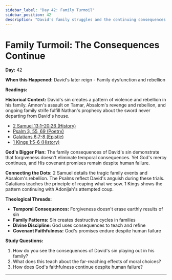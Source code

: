 ```yaml
---
sidebar_label: "Day 42: Family Turmoil"
sidebar_position: 42
description: "David's family struggles and the continuing consequences of sin"
---
```


# Family Turmoil: The Consequences Continue

**Day:** 42

**When this Happened:** David's later reign - Family dysfunction and rebellion

**Readings:**

**Historical Context:** David's sin creates a pattern of violence and rebellion in his family. Amnon's assault on Tamar, Absalom's revenge and rebellion, and ongoing family strife fulfill Nathan's prophecy about the sword never departing from David's house.
 - [2 Samuel 13:1–20:26 (History)](https://www.biblegateway.com/passage/?search=2+Samuel+13%3A1-20%3A26)
 - [Psalm 3, 55, 69 (Poetry)](https://www.biblegateway.com/passage/?search=Psalm+3%2C+55%2C+69)
 - [Galatians 6:7-8 (Epistle)](https://www.biblegateway.com/passage/?search=Galatians+6%3A7-8)
 - [1 Kings 1:5-6 (History)](https://www.biblegateway.com/passage/?search=1+Kings+1%3A5-6)

**God's Bigger Plan:** The family consequences of David's sin demonstrate that forgiveness doesn't eliminate temporal consequences. Yet God's mercy continues, and His covenant promises remain despite human failure.

**Connecting the Dots:** 2 Samuel details the tragic family events and Absalom's rebellion. The Psalms reflect David's anguish during these trials. Galatians teaches the principle of reaping what we sow. 1 Kings shows the pattern continuing with Adonijah's attempted coup.

****Theological Threads:****
- **Temporal Consequences:** Forgiveness doesn't erase earthly results of sin
- **Family Patterns:** Sin creates destructive cycles in families
- **Divine Discipline:** God uses consequences to teach and refine
- **Covenant Faithfulness:** God's promises endure despite human failure

**Study Questions:**
1. How do you see the consequences of David's sin playing out in his family?
2. What does this teach about the far-reaching effects of moral choices?
3. How does God's faithfulness continue despite human failure?

---